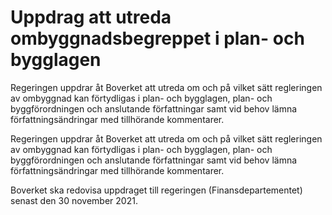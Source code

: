 # Uppdrag att utreda ombyggnadsbegreppet i plan- och bygglagen

Regeringen uppdrar åt Boverket att utreda om och på vilket sätt regleringen av ombyggnad kan förtydligas i plan- och bygglagen, plan- och byggförordningen och anslutande författningar samt vid behov lämna författningsändringar med tillhörande kommentarer.

Regeringen uppdrar åt Boverket att utreda om och på vilket sätt regleringen av ombyggnad kan förtydligas i plan- och bygglagen, plan- och byggförordningen och anslutande författningar samt vid behov lämna författningsändringar med tillhörande kommentarer.

Boverket ska redovisa uppdraget till regeringen (Finansdepartementet) senast den 30 november 2021.
